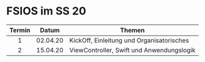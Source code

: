 # FSIOS im SS 20

| Termin | Datum | Themen |
| :---: | :---: | ------ |
| 1 | 02.04.20 | KickOff, Einleitung und Organisatorisches |
| 2 | 15.04.20 | ViewController, Swift und Anwendungslogik |
